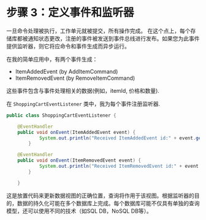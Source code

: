 # 步骤 3：定义事件和监听器

一旦命令处理被执行，工作单元就被提交，所有操作完成。 在这个点上，每个存储库都被通知状态更改，注册的事件被发送到事件总线进行发布。如果您为此事件提供监听器，则它将应命令和事件生成而异步运行。

在我的简单应用中，有两个事件生成：

- ItemAddedEvent (by AddItemCommand)
- ItemRemovedEvent (by RemoveItemCommand)

这些事件包含与事件处理相关的数据(例如，itemId, 价格和数量).

在 `ShoppingCartEventListener` 类中，我为每个事件注册监听器.

```java
public class ShoppingCartEventListener {

    @EventHandler
    public void onEvent(ItemAddedEvent event) {
            System.out.println("Received ItemAddedEvent id:" + event.getItemId() + " on thread named " + Thread.currentThread().getName());
        }

    @EventHandler
    public void onEvent(ItemRemovedEvent event) {
            System.out.println("Received ItemRemovedEvent id:" + event.getItemId() + " on thread named " + Thread.currentThread().getName());
        }

    }
```

这是放置代码来更新数据视图的正确位置，查询将作用于该视图。根据监听器的目的，数据的持久化可能在多个数据库上完成。每个数据库可能不仅具有单独的查询模型，还可以使用不同的技术（如SQL DB，NoSQL DB等）。
